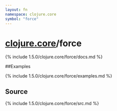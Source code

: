 ```yaml
---
layout: fn
namespace: clojure.core
symbol: "force"
---
```


# [clojure.core](../)/force

{% include 1.5.0/clojure.core/force/docs.md %}

##Examples

{% include 1.5.0/clojure.core/force/examples.md %}
## Source
{% include 1.5.0/clojure.core/force/src.md %}

